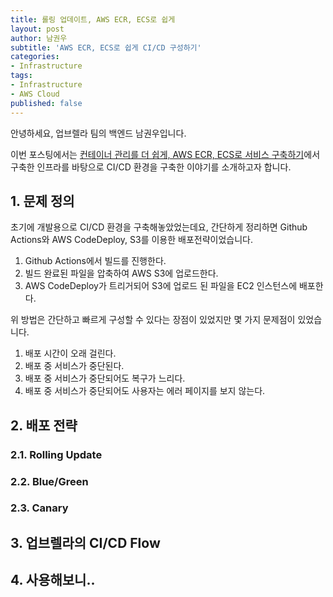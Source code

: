 ```yaml
---
title: 롤링 업데이트, AWS ECR, ECS로 쉽게
layout: post
author: 남권우
subtitle: 'AWS ECR, ECS로 쉽게 CI/CD 구성하기'
categories:
- Infrastructure
tags:
- Infrastructure
- AWS Cloud
published: false
---
```


안녕하세요,
업브렐라 팀의 백엔드 남권우입니다.

이번 포스팅에서는 [컨테이너 관리를 더 쉽게, AWS ECR, ECS로 서비스 구축하기](https://upbrella.github.io/infrastructure/2023/08/19/ECR-ECS-Infra.html)에서 구축한 인프라를 바탕으로 CI/CD 환경을 구축한 이야기를 소개하고자 합니다.

## 1. 문제 정의

초기에 개발용으로 CI/CD 환경을 구축해놓았었는데요, 간단하게 정리하면 Github Actions와 AWS CodeDeploy, S3를 이용한 배포전략이었습니다.

1. Github Actions에서 빌드를 진행한다.
2. 빌드 완료된 파일을 압축하여 AWS S3에 업로드한다.
3. AWS CodeDeploy가 트리거되어 S3에 업로드 된 파일을 EC2 인스턴스에 배포한다.

위 방법은 간단하고 빠르게 구성할 수 있다는 장점이 있었지만 몇 가지 문제점이 있었습니다.

1. 배포 시간이 오래 걸린다.
2. 배포 중 서비스가 중단된다.
3. 배포 중 서비스가 중단되어도 복구가 느리다.
4. 배포 중 서비스가 중단되어도 사용자는 에러 페이지를 보지 않는다.

## 2. 배포 전략

### 2.1. Rolling Update

### 2.2. Blue/Green

### 2.3. Canary

## 3. 업브렐라의 CI/CD Flow

## 4. 사용해보니..
